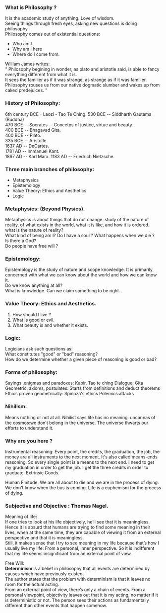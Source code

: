 
### What is Philosophy ?  
It is the academic study of anything. Love of wisdom.  
Seeing things through fresh eyes, asking new questions is doing philosophy.  
Philosophy comes out of existential questions:   
- Who am I    
- Why am I here   
- Where do I come from.   
  
William James writes:   
" Philosophy begining in wonder, as plato and aristotle said, is able to fancy everything different from what it is.  
It sees the familier as if it was strange, as strange as if it was familier.   
Philosophy rouses us from our native dogmatic slumber and wakes up from caked predejuices. "     

### History of Philosophy:   
6th century BCE - Laozi - Tao Te Ching. 
530 BCE -- Siddharth Gautama (Buddha)   
470 BCE -- Socrates -- Concetps of justice, virtue and beauty.   
400 BCE -- Bhagavad Gita.   
400 BCE -- Plato.   
335 BCE -- Aristotle.   
1637 AD -- DeCartes.   
1781 AD -- Immanuel Kant.   
1867 AD -- Karl Marx. 
1183 AD -- Friedrich Nietzsche. 






### Three main branches of philosophy:   
- Metaphysics
- Epistemology
- Value Theory: Ethics and Aesthetics
- Logic

### Metaphysics: (Beyond Physics).    
Metaphysics is about things that do not change.
study of the nature of reality, of what exists in the world, what it is like, and how it is ordered.  
what is the nature of reality?  
What kind of being am I? Do I have a soul ? What happens when we die ?  
Is there a God?  
Do people have free will ?  

### Epistemology: 
Epistemology is the study of nature and scope knowledge. It is primarily concerned with what we can know about the world and how we can know it.   
Do we know anything at all?  
What is knowledge. 
Can we claim something to be right. 

### Value Theory: Ethics and Aesthetics. 
1) How should I live ?  
2) What is good or evil. 
3) What beauty is and whether it exists. 

### Logic:      
Logicians ask such questions as:  
What constitutes "good" or "bad" reasoning?  
How do we determine whether a given piece of reasoning is good or bad?  

### Forms of philosophy: 
Sayings ,enigmas and paradoxes: Kabir, Tao te ching
Dialogue: Gita
Geometric: axioms, postulates: Starts from definitions and deduct theorems
Ethics proven geometrically: Spinoza's ethics
Polemics:attacks

### Nihilism:
Means nothing or not at all. Nihilist says life has no meaning.
uncannas of the cosmos:we don't belong in the universe. The universe thwarts our efforts to understand it.

### Why are you here ?
Instrumental reasoning: Every point, the credits, the graduation, the job, the money are all instruments to the next moment. It's also called means-ends reasoning. So every single point is a means to the next end. I need to get my graduation in order to get the job. I get the three credits in order to graduate. Extrinsic Goods.


Human Finitude: We are all about to die and we are in the process of dying.  We don't know when the bus is coming. Life is a euphemism for the process of dying.


### Subjective and Objective :  Thomas Nagel.   
Meaning of life:    
If one tries to look at his life objectively, he’ll see that it is meaningless. Hence it is absurd that humans are trying to find some meaning in their lives, when at the same time, they are capable of viewing it from an external perspective and that it is meaningless.    
Still, it makes sense that I try to see meaning in my life because that’s how I usually live my life: From a personal, inner perspective. So it is indifferent that my life seems insignificant from an external point of view.   

Free Will:    
**Determinism** is a belief in philosophy that all events are determined by causes which have previously existed.    
The author states that the problem with determinism is that it leaves no room for the actual acting.     
From an external point of view, there’s only a chain of events. From a personal viewpoint, objectivity leaves out that it is my acting, no matter if it is deterministic or not. The person sees their actions as fundamentally different than other events that happen somehow.     



